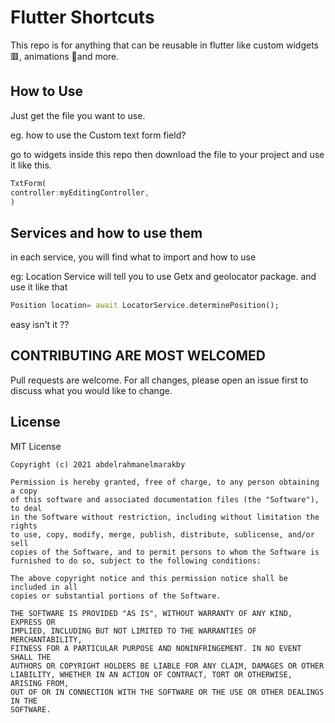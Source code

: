# Flutter Shortcuts

This repo is for anything that can be reusable in flutter like custom widgets 🟥, animations 🌟and more.

## How to Use

Just get the file you want to use.

eg. how to use the Custom text form field?

go to widgets inside this repo then download the file to your project and use it like this.

```dart
TxtForm(
controller:myEditingController, 
)
```

## Services and how to use them
in each service, you will find what to import and how to use 

eg:
Location Service will tell you to use Getx and geolocator package.
and use it like that
```dart
Position location= await LocatorService.determinePosition();
```
easy isn't it ??

## CONTRIBUTING ARE MOST WELCOMED
Pull requests are welcome. For all changes, please open an issue first to discuss what you would like to change.


## License
MIT License

```
Copyright (c) 2021 abdelrahmanelmarakby

Permission is hereby granted, free of charge, to any person obtaining a copy
of this software and associated documentation files (the "Software"), to deal
in the Software without restriction, including without limitation the rights
to use, copy, modify, merge, publish, distribute, sublicense, and/or sell
copies of the Software, and to permit persons to whom the Software is
furnished to do so, subject to the following conditions:

The above copyright notice and this permission notice shall be included in all
copies or substantial portions of the Software.

THE SOFTWARE IS PROVIDED "AS IS", WITHOUT WARRANTY OF ANY KIND, EXPRESS OR
IMPLIED, INCLUDING BUT NOT LIMITED TO THE WARRANTIES OF MERCHANTABILITY,
FITNESS FOR A PARTICULAR PURPOSE AND NONINFRINGEMENT. IN NO EVENT SHALL THE
AUTHORS OR COPYRIGHT HOLDERS BE LIABLE FOR ANY CLAIM, DAMAGES OR OTHER
LIABILITY, WHETHER IN AN ACTION OF CONTRACT, TORT OR OTHERWISE, ARISING FROM,
OUT OF OR IN CONNECTION WITH THE SOFTWARE OR THE USE OR OTHER DEALINGS IN THE
SOFTWARE.
```
